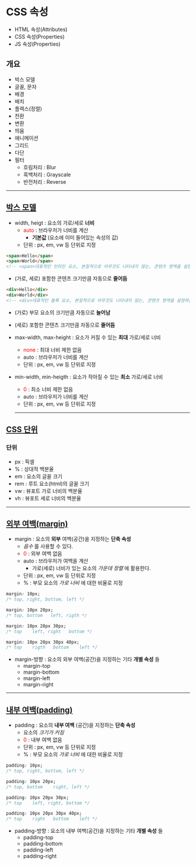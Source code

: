 # CSS 속성
- HTML 속성(Attributes)
- CSS 속성(Properties)
- JS 속성(Properties)
## 개요
- 박스 모델
- 글꼴, 문자
- 배경
- 배치
- 플렉스(정렬)
- 전환
- 변환
- 띄움
- 애니메이션
- 그리드
- 다단
- 필터
  - 흐림처리 : Blur
  - 흑백처리 : Grayscale
  - 반전처리 : Reverse

----

## <a href="https://github.com/dudcks5477/Front-end/tree/master/CSS/property/css/ex1.css">박스 모델</a>
- width, heigt : 요소의 가로/세로 **너비**
  - <span style="color: red">auto</span> : 브라우저가 너비를 계산
    - **기본값** (요소에 이미 들어있는 속성의 값)
  - 단위 : px, em, vw 등 단위로 지정
```html
<span>Hello</span>
<span>World</span>
<!-- <span>대표적인 인라인 요소, 본질적으로 아무것도 나타내지 않는, 콘텐츠 영역을 설정하는 용도</span> -->
```
- (가로, 세로) 포함한 콘텐츠 크기만큼 자동으로 **줄어듬**
```html
<div>Hello</div>
<div>World</div>
<!-- <div>대표적인 블록 요소, 본질적으로 아무것도 나타내지 않는, 콘텐츠 영역을 설정하는 용도</div> -->
```
- (가로) 부모 요소의 크기만큼 자동으로 **늘어남**
- (세로) 포함한 콘텐츠 크기만큼 자동으로 **줄어듬**
- max-width, max-height : 요소가 커질 수 있는 **최대** 가로/세로 너비
  - <span style="color: red">none</span> : 최대 너비 제한 없음
  - auto : 브라우저가 너비를 계산
  - 단위 : px, em, vw 등 단위로 지정
- min-width, min-heigth : 요소가 작아질 수 있는 **최소** 가로/세로 너비
  - <span style="color: red">0</span> : 최소 너비 제한 없음
  - auto : 브라우저가 너비를 계산
  - 단위 : px, em, vw 등 단위로 지정

  ----

## <a href="https://github.com/dudcks5477/Front-end/tree/master/CSS/property/css/ex2.css">CSS 단위</a>
### 단위
- px : 픽셀
- % : 상대적 백분율
- em : 요소의 글꼴 크기
- rem : 루트 요소(html)의 글꼴 크기
- vw : 뷰포트 가로 너비의 백분율
- vh : 뷰포트 세로 너비의 백분율

----

## <a href="https://github.com/dudcks5477/Front-end/tree/master/CSS/property/css/ex3.css">외부 여백(margin)</a>
- margin : 요소의 **외부** 여백(공간)을 지정하는 **단축 속성**
  - _음수_ 를 사용할 수 있다.
  - <span style="color: red;">0</span> : 외부 여백 없음
  - auto : 브라우저가 여백을 계산
    - 가로(세로) 너비가 있는 요소의 _가운데 정렬_ 에 활용한다.
  - 단위 : px, em, vw 등 단위로 지정
  - % : 부모 요소의 _가로 너비_ 에 대한 비율로 지정
```css
margin: 10px;
/* top, right, bottom, left */

margin: 10px 20px;
/* top, bottom   left, rigth */

margin: 10px 20px 30px;
/* top    left, right   bottom */

margin: 10px 20px 30px 40px;
/* top    rigth   bottom    left */
```
- margin-방향 : 요소의 외부 여백(공간)을 지정하는 기타 **개별 속성** 들
  - margin-top
  - margin-bottom
  - margin-left
  - margin-right

----

## <a href="https://github.com/dudcks5477/Front-end/tree/master/CSS/property/css/ex4.css">내부 여백(padding)</a>
- padding : 요소의 **내부 여백** (공간)을 지정하는 **단축 속성**
  - 요소의 _크기가 커짐_
  - <span style="color: red;">0</span> : 내부 여백 없음
  - 단위 : px, em, vw 등 단위로 지정
  - % : 부모 요소의 _가로 너비_ 에 대한 비율로 지정
```css
padding: 10px;
/* top, right, bottom, left */

padding: 10px 20px;
/* top, bottom    right, left */

padding: 10px 20px 30px;
/* top    left, right, bottom */

padding: 10px 20px 30px 40px;
/* top    right   bottom    left */
```
- padding-방향 : 요소의 내부 여백(공간)을 지정하는 기타 **개별 속성** 들
  - padding-top
  - padding-bottom
  - padding-left
  - padding-right